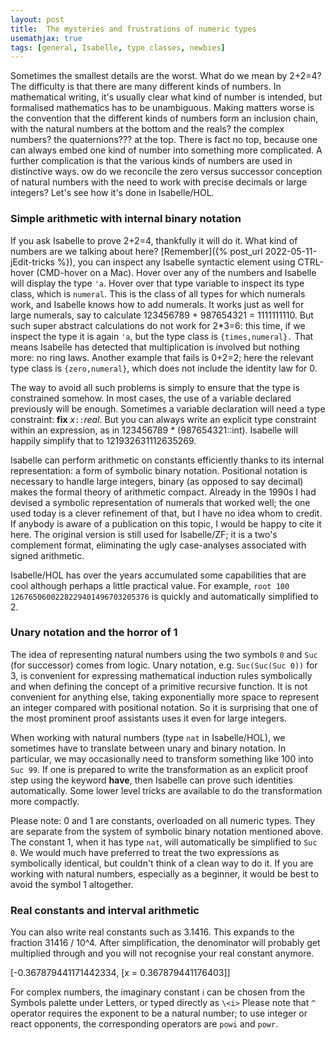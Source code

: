 ```yaml
---
layout: post
title:  The mysteries and frustrations of numeric types
usemathjax: true 
tags: [general, Isabelle, type classes, newbies]
---
```


Sometimes the smallest details are the worst. What do we mean by 2+2=4? The difficulty is that there are many different kinds of numbers. In mathematical writing, it's usually clear what kind of number is intended, but formalised mathematics has to be unambiguous. Making matters worse is the convention that the different kinds of numbers form an inclusion chain, with the natural numbers at the bottom and the reals? the complex numbers? the quaternions??? at the top. 
There is fact no top, because one can always embed one kind of number into something more complicated. A further complication is that the various kinds of numbers are used in distinctive ways. 
ow do we reconcile the zero versus successor conception of natural numbers with the need to work with precise decimals or large integers? Let's see how it's done in Isabelle/HOL.

### Simple arithmetic with internal binary notation

If you ask Isabelle to prove 2+2=4, thankfully it will do it. What kind of numbers are we talking about here? [Remember]({% post_url 2022-05-11-jEdit-tricks %}), you can inspect any Isabelle syntactic element using CTRL-hover (CMD-hover on a Mac). 
Hover over any of the numbers and Isabelle will display the type `'a`. Hover over that type variable to inspect its type class, which is `numeral`. 
This is the class of all types for which numerals work, and Isabelle knows how to add numerals. It works just as well for large numerals, say to calculate 123456789 + 987654321 = 1111111110. But such super abstract calculations do not work for 2*3=6: this time, if we inspect the type it is again `'a`, but the type class is `{times,numeral}.` That means Isabelle has detected that multiplication is involved but nothing more: no ring laws. 
Another example that fails is 0+2=2; here the relevant type class is `{zero,numeral}`, which does not include the identity law for 0. 

The way to avoid all such problems is simply to ensure that the type is constrained somehow. In most cases, the use of a variable declared previously will be enough. Sometimes a variable declaration will need a type constraint: **fix** *x*`::`*real*. But you can always write an explicit type constraint within an expression, as in 123456789 * (987654321::int). 
Isabelle will happily simplify that to 121932631112635269.

Isabelle can perform arithmetic on constants efficiently thanks to its internal representation: a form of symbolic binary notation. Positional notation is necessary to handle large integers, binary (as opposed to say decimal) makes the formal theory of arithmetic compact. 
Already in the 1990s I had devised a symbolic representation of numerals that worked well; the one used today is a clever refinement of that, but I have no idea whom to credit. If anybody is aware of a publication on this topic, I would be happy to cite it here.
The original version is still used for Isabelle/ZF; it is a two's complement format, eliminating the ugly case-analyses associated with signed arithmetic.

Isabelle/HOL has over the years accumulated some capabilities that are cool although perhaps a little practical value. For example, `root 100 1267650600228229401496703205376` is quickly and automatically simplified to 2.
  
### Unary notation and the horror of 1  

The idea of representing natural numbers using the two symbols `0` and `Suc` (for successor) comes from logic. Unary notation, e.g. `Suc(Suc(Suc 0))` for 3, is convenient for expressing mathematical induction rules symbolically and when defining the concept of a primitive recursive function.
It is not convenient for anything else, taking exponentially more space to represent an integer compared with positional notation.
So it is surprising that one of the most prominent proof assistants uses it even for large integers.

When working with natural numbers (type `nat` in Isabelle/HOL), we sometimes have to translate between unary and binary notation. In particular, we may occasionally need to transform something like 100 into `Suc 99`. If one is prepared to write the transformation as an explicit proof step using the keyword **have**, then Isabelle can prove such identities automatically. Some lower level tricks are available to do the transformation more compactly.

Please note: 0 and 1 are constants, overloaded on all numeric types. They are separate from the system of symbolic binary notation mentioned above. The constant 1, when it has type `nat`, will automatically be simplified to `Suc 0`. We would much have preferred to treat the two expressions as symbolically identical, but couldn't think of a clean way to do it. If you are working with natural numbers, especially as a beginner, it would be best to avoid the symbol 1 altogether.

### Real constants and interval arithmetic

You can also write real constants such as 3.1416.
This expands to the fraction 31416 / 10^4.
After simplification, the denominator will probably get multiplied through and you will not recognise your real constant anymore.


[-0.367879441171442334, [x = 0.367879441176403]]

For complex numbers, the imaginary constant `𝗂` can be chosen from the Symbols palette under Letters, or typed directly as `\<i>`
Please note that `^` operator requires the exponent to be a natural number; to use integer or react opponents, the corresponding operators are `powi` and `powr`. 

